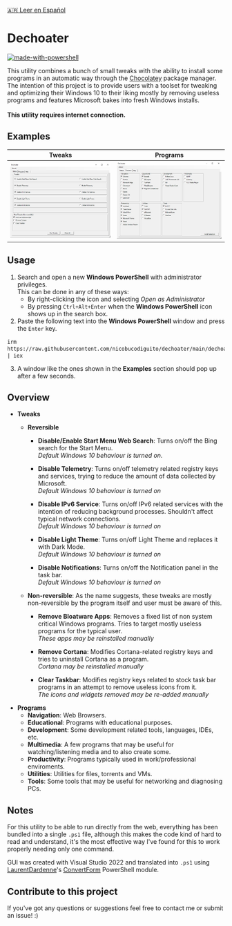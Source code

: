 [🇦🇷 Leer en Español](https://github.com/nicobucodiguito/dechoater/blob/main/README_es.md)

# Dechoater 
[![made-with-powershell](https://img.shields.io/badge/PowerShell-1f425f?logo=Powershell)](https://microsoft.com/PowerShell) 

This utility combines a bunch of small tweaks with the ability to install some programs in an automatic way through the [Chocolatey](https://chocolatey.org/) package manager. <br/> 
The intention of this project is to provide users with a toolset for tweaking and optimizing their Windows 10 to their liking mostly by removing useless programs and features Microsoft bakes into fresh Windows installs.<br><br>
**This utility requires internet connection.**

## Examples
|         Tweaks          |         Programs          |
| :--------------------:  | :-----------------------: |
| ![](resources/dechoater-example-1.jpg) | ![](resources/dechoater-example-2.jpg) |


## Usage
1. Search and open a new **Windows PowerShell** with administrator privileges.<br> This can be done in any of these ways: 
    - By right-clicking the icon and selecting *Open as Administrator*
    - By pressing ```Ctrl+Alt+Enter``` when the **Windows PowerShell** icon shows up in the search box.
2. Paste the following text into the **Windows PowerShell** window and press the ```Enter``` key.
```
irm https://raw.githubusercontent.com/nicobucodiguito/dechoater/main/dechoater.ps1 | iex
```
3. A window like the ones shown in the **Examples** section should pop up after a few seconds.

## Overview
- **Tweaks**
    - **Reversible**

        - **Disable/Enable Start Menu Web Search**: Turns on/off the Bing search for the Start Menu.<br>
        *Default Windows 10 behaviour is turned on.*

        - **Disable Telemetry**: Turns on/off telemetry related registry keys and services, trying to reduce the amount of data collected by Microsoft.<br>
        *Default Windows 10 behaviour is turned on*

        - **Disable IPv6 Service**: Turns on/off IPv6 related services with the intention of reducing background processes. Shouldn't affect typical network connections.<br>
        *Default Windows 10 behaviour is turned on*

        - **Disable Light Theme**: Turns on/off Light Theme and replaces it with Dark Mode.<br>
        *Default Windows 10 behaviour is turned on*

        - **Disable Notifications**: Turns on/off the Notification panel in the task bar.<br>
        *Default Windows 10 behaviour is turned on*

    - **Non-reversible**: As the name suggests, these tweaks are mostly non-reversible by the program itself and user must be aware of this. 
        - **Remove Bloatware Apps**: Removes a fixed list of non system critical Windows programs. Tries to target mostly useless programs for the typical user.<br>
        *These apps may be reinstalled manually*
        
        - **Remove Cortana**: Modifies Cortana-related registry keys and tries to uninstall Cortana as a program.<br>
        *Cortana may be reinstalled manually*

        - **Clear Taskbar**: Modifies registry keys related to stock task bar programs in an attempt to remove useless icons from it.<br>
        *The icons and widgets removed may be re-added manually*
- **Programs**
    - **Navigation**: Web Browsers.
    - **Educational**: Programs with educational purposes.
    - **Development**: Some development related tools, languages, IDEs, etc.
    - **Multimedia**: A few programs that may be useful for watching/listening media and to also create some.
    - **Productivity**: Programs typically used in work/professional enviroments.
    - **Utilities**: Utilities for files, torrents and VMs.
    - **Tools**: Some tools that may be useful for networking and diagnosing PCs.

## Notes
For this utility to be able to run directly from the web, everything has been bundled into a single ```.ps1``` file, although this makes the code kind of hard to read and understand, it's the most effective way I've found for this to work properly needing only one command.

GUI was created with Visual Studio 2022 and translated into ```.ps1``` using [LaurentDardenne](https://github.com/LaurentDardenne)'s [ConvertForm](https://github.com/LaurentDardenne/ConvertForm) PowerShell module.

## Contribute to this project
If you've got any questions or suggestions feel free to contact me or submit an issue! :)
